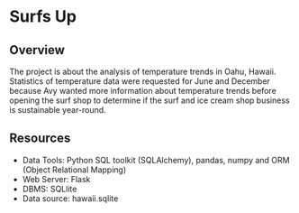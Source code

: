 # Surfs Up

## Overview
The project is about the analysis of temperature trends in Oahu, Hawaii. Statistics of temperature data were requested for June and December because Avy wanted more information about temperature trends before opening the surf shop to determine if the surf and ice cream shop business is sustainable year-round.

## Resources
  - Data Tools: Python SQL toolkit (SQLAlchemy), pandas, numpy and ORM (Object Relational Mapping)
  - Web Server: Flask
  - DBMS: SQLlite
  - Data source: hawaii.sqlite
